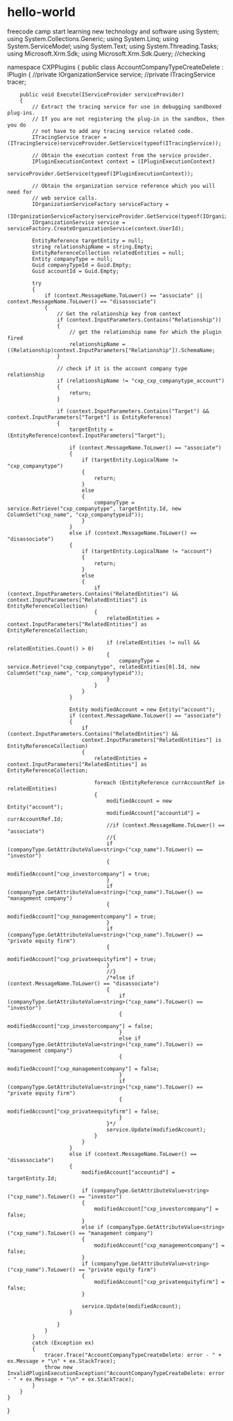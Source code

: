 # hello-world
freecode camp start
learning new technology and software
using System;
using System.Collections.Generic;
using System.Linq;
using System.ServiceModel;
using System.Text;
using System.Threading.Tasks;
using Microsoft.Xrm.Sdk;
using Microsoft.Xrm.Sdk.Query;
//checking

namespace CXPPlugins
{
    public class AccountCompanyTypeCreateDelete : IPlugin
    {
        //private IOrganizationService service;
        //private ITracingService tracer;

        public void Execute(IServiceProvider serviceProvider)
        {
            // Extract the tracing service for use in debugging sandboxed plug-ins.
            // If you are not registering the plug-in in the sandbox, then you do
            // not have to add any tracing service related code.
            ITracingService tracer = (ITracingService)serviceProvider.GetService(typeof(ITracingService));

            // Obtain the execution context from the service provider.
            IPluginExecutionContext context = (IPluginExecutionContext)
                serviceProvider.GetService(typeof(IPluginExecutionContext));

            // Obtain the organization service reference which you will need for
            // web service calls.
            IOrganizationServiceFactory serviceFactory =
                (IOrganizationServiceFactory)serviceProvider.GetService(typeof(IOrganizationServiceFactory));
            IOrganizationService service = serviceFactory.CreateOrganizationService(context.UserId);

            EntityReference targetEntity = null;
            string relationshipName = string.Empty;
            EntityReferenceCollection relatedEntities = null;
            Entity companyType = null;
            Guid companyTypeId = Guid.Empty;
            Guid accountId = Guid.Empty;

            try
            {
                if (context.MessageName.ToLower() == "associate" || context.MessageName.ToLower() == "disassociate")
                {
                    // Get the relationship key from context
                    if (context.InputParameters.Contains("Relationship"))
                    {
                        // get the relationship name for which the plugin fired
                        relationshipName = ((Relationship)context.InputParameters["Relationship"]).SchemaName;
                    }

                    // check if it is the account company type relationship
                    if (relationshipName != "cxp_cxp_companytype_account")
                    {
                        return;
                    }

                    if (context.InputParameters.Contains("Target") && context.InputParameters["Target"] is EntityReference)
                    {
                        targetEntity = (EntityReference)context.InputParameters["Target"];

                        if (context.MessageName.ToLower() == "associate")
                        {
                            if (targetEntity.LogicalName != "cxp_companytype")
                            {
                                return;
                            }
                            else
                            {
                                companyType = service.Retrieve("cxp_companytype", targetEntity.Id, new ColumnSet("cxp_name", "cxp_companytypeid"));
                            }
                        }
                        else if (context.MessageName.ToLower() == "disassociate")
                        {
                            if (targetEntity.LogicalName != "account")
                            {
                                return;
                            }
                            else
                            {
                                if (context.InputParameters.Contains("RelatedEntities") && context.InputParameters["RelatedEntities"] is EntityReferenceCollection)
                                {
                                    relatedEntities = context.InputParameters["RelatedEntities"] as EntityReferenceCollection;

                                    if (relatedEntities != null && relatedEntities.Count() > 0)
                                    {
                                        companyType = service.Retrieve("cxp_companytype", relatedEntities[0].Id, new ColumnSet("cxp_name", "cxp_companytypeid"));
                                    }
                                }
                            }
                        }

                        Entity modifiedAccount = new Entity("account");
                        if (context.MessageName.ToLower() == "associate")
                        {
                            if (context.InputParameters.Contains("RelatedEntities") &&
                            context.InputParameters["RelatedEntities"] is EntityReferenceCollection)
                            {
                                relatedEntities = context.InputParameters["RelatedEntities"] as EntityReferenceCollection;

                                foreach (EntityReference currAccountRef in relatedEntities)
                                {
                                    modifiedAccount = new Entity("account");
                                    modifiedAccount["accountid"] = currAccountRef.Id;
                                    //if (context.MessageName.ToLower() == "associate")
                                    //{
                                    if (companyType.GetAttributeValue<string>("cxp_name").ToLower() == "investor")
                                    {
                                        modifiedAccount["cxp_investorcompany"] = true;
                                    }
                                    if (companyType.GetAttributeValue<string>("cxp_name").ToLower() == "management company")
                                    {
                                        modifiedAccount["cxp_managementcompany"] = true;
                                    }
                                    if (companyType.GetAttributeValue<string>("cxp_name").ToLower() == "private equity firm")
                                    {
                                        modifiedAccount["cxp_privateequityfirm"] = true;
                                    }
                                    //}
                                    /*else if (context.MessageName.ToLower() == "disassociate")
                                    {
                                        if (companyType.GetAttributeValue<string>("cxp_name").ToLower() == "investor")
                                        {   
                                            modifiedAccount["cxp_investorcompany"] = false;
                                        }
                                        else if (companyType.GetAttributeValue<string>("cxp_name").ToLower() == "management company")
                                        {
                                            modifiedAccount["cxp_managementcompany"] = false;
                                        }
                                        if (companyType.GetAttributeValue<string>("cxp_name").ToLower() == "private equity firm")
                                        {
                                            modifiedAccount["cxp_privateequityfirm"] = false;
                                        }
                                    }*/
                                    service.Update(modifiedAccount);
                                }
                            }
                        }
                        else if (context.MessageName.ToLower() == "disassociate")
                        {
                            modifiedAccount["accountid"] = targetEntity.Id;

                            if (companyType.GetAttributeValue<string>("cxp_name").ToLower() == "investor")
                            {
                                modifiedAccount["cxp_investorcompany"] = false;
                            }
                            else if (companyType.GetAttributeValue<string>("cxp_name").ToLower() == "management company")
                            {
                                modifiedAccount["cxp_managementcompany"] = false;
                            }
                            if (companyType.GetAttributeValue<string>("cxp_name").ToLower() == "private equity firm")
                            {
                                modifiedAccount["cxp_privateequityfirm"] = false;
                            }

                            service.Update(modifiedAccount);
                        }

                    }
                }
            }
            catch (Exception ex)
            {
                tracer.Trace("AccountCompanyTypeCreateDelete: error - " + ex.Message + "\n" + ex.StackTrace);
                throw new InvalidPluginExecutionException("AccountCompanyTypeCreateDelete: error - " + ex.Message + "\n" + ex.StackTrace);
            }
        }
    }

}

